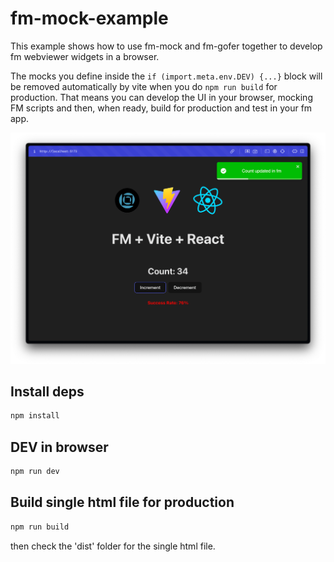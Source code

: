 # fm-mock-example

This example shows how to use fm-mock and fm-gofer together to develop fm
webviewer widgets in a browser.

The mocks you define inside the `if (import.meta.env.DEV) {...}` block will be
removed automatically by vite when you do `npm run build` for production. That
means you can develop the UI in your browser, mocking FM scripts and then, when
ready, build for production and test in your fm app.

![fm-mock-example](./readme-files/fm-mock-example.png)

## Install deps

```bash
npm install
```

## DEV in browser

```bash
npm run dev
```

## Build single html file for production

```bash
npm run build
```

then check the 'dist' folder for the single html file.
